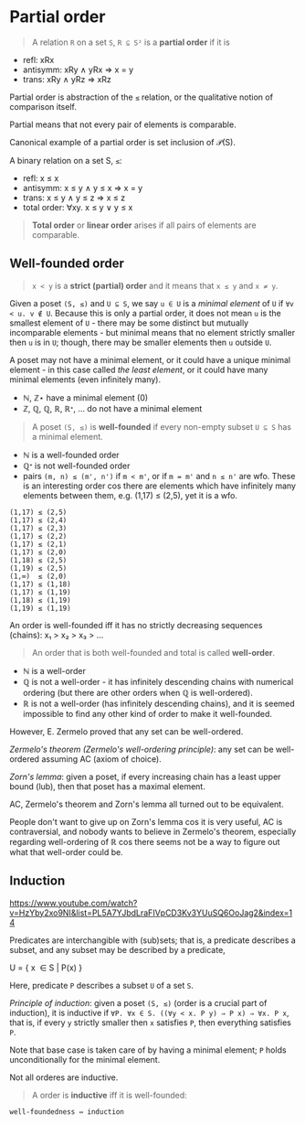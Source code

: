 # Partial order

>A relation `R` on a set `S`, `R ⊆ S²` is a **partial order** if it is
- refl:      xRx
- antisymm:  xRy ∧ yRx ⇒ x = y
- trans:     xRy ∧ yRz ⇒ xRz

Partial order is abstraction of the `≤` relation, or the qualitative notion of comparison itself.

Partial means that not every pair of elements is comparable.

Canonical example of a partial order is set inclusion of 𝒫(S).

A binary relation on a set S, `≤`:
- refl:      x ≤ x
- antisymm:  x ≤ y ∧ y ≤ x ⇒ x = y
- trans:     x ≤ y ∧ y ≤ z ⇒ x ≤ z
- total order: ∀xy. x ≤ y ∨ y ≤ x

>**Total order** or **linear order** arises if all pairs of elements are comparable.

## Well-founded order

>`x < y` is a **strict (partial) order** and it means that `x ≤ y` and `x ≠ y`.

Given a poset `(S, ≤)` and `U ⊆ S`, we say `u ∈ U` is a *minimal element* of `U` if `∀v < u. v ∉ U`. Because this is only a partial order, it does not mean `u` is the smallest element of `U` - there may be some distinct but mutually incomparable elements - but minimal means that no element strictly smaller then `u` is in `U`; though, there may be smaller elements then `u` outside `U`.

A poset may not have a minimal element, or it could have a unique minimal element - in this case called *the least element*, or it could have many minimal elements (even infinitely many).

- ℕ, ℤ⋆ have a minimal element (0)
- ℤ, ℚ, ℚ, ℝ, ℝᐩ, … do not have a minimal element

>A poset `(S, ≤)` is **well-founded** if every non-empty subset `U ⊆ S` has a minimal element.

- ℕ is a well-founded order
- ℚᐩ is not well-founded order
- pairs `(m, n) ≤ (m', n')` if `m < m'`, or if `m = m'` and `n ≤ n'` are wfo. These is an interesting order cos there are elements which have infinitely many elements between them, e.g. (1,17) ≤ (2,5), yet it is a wfo.

```
(1,17) ≤ (2,5)
(1,17) ≤ (2,4)
(1,17) ≤ (2,3)
(1,17) ≤ (2,2)
(1,17) ≤ (2,1)
(1,17) ≤ (2,0)
(1,18) ≤ (2,5)
(1,19) ≤ (2,5)
(1,∞)  ≤ (2,0)
(1,17) ≤ (1,18)
(1,17) ≤ (1,19)
(1,18) ≤ (1,19)
(1,19) ≤ (1,19)
```

An order is well-founded iff it has no strictly decreasing sequences (chains): 
x₁ > x₂ > x₃ > …

>An order that is both well-founded and total is called **well-order**.

- ℕ is a well-order
- ℚ is not a well-order - it has infinitely descending chains with numerical ordering (but there are other orders when ℚ is well-ordered).
- ℝ is not a well-order (has infinitely descending chains), and it is seemed impossible to find any other kind of order to make it well-founded.

However, E. Zermelo proved that any set can be well-ordered.

*Zermelo's theorem (Zermelo's well-ordering principle)*: any set can be well-ordered assuming AC (axiom of choice).

*Zorn's lemma*: given a poset, if every increasing chain has a least upper bound (lub), then that poset has a maximal element.

AC, Zermelo's theorem and Zorn's lemma all turned out to be equivalent.

People don't want to give up on Zorn's lemma cos it is very useful, AC is contraversial, and nobody wants to believe in Zermelo's theorem, especially regarding well-ordering of ℝ cos there seems not be a way to figure out what that well-order could be.

## Induction

https://www.youtube.com/watch?v=HzYby2xo9NI&list=PL5A7YJbdLraFIVpCD3Kv3YUuSQ6OoJag2&index=14

Predicates are interchangible with (sub)sets; that is, a predicate describes a subset, and any subset may be described by a predicate,

U = { x  ∈ S | P(x) }

Here, predicate `P` describes a subset `U` of a set `S`.

*Principle of induction*: given a poset `(S, ≤)` (order is a crucial part of induction), it is inductive if `∀P. ∀x ∈ S. ((∀y < x. P y) ⇒ P x) ⇒ ∀x. P x`, that is, if every `y` strictly smaller then `x` satisfies `P`, then everything satisfies `P`.

Note that base case is taken care of by having a minimal element; `P` holds unconditionally for the minimal element.

Not all orderes are inductive.

>A order is **inductive** iff it is well-founded:

    well-foundedness ⇔ induction
